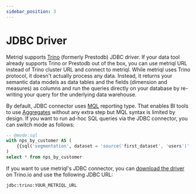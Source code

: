 ```yaml
---
sidebar_position: 3
---
```


# JDBC Driver

Metriql supports [Trino](http://trino.io) (formerly Prestodb) JDBC driver. If your data tool already supports Trino or Prestodb out of the box, you can use metriql URL instead of Trino cluster URL and connect to metriql. While metriql uses Trino protocol, it doesn't actually process any data. Instead, it returns your semantic data models as data tables and the fields (dimension and measures) as columns and run the queries directly on your database by re-writing your query for the underlying data warehouse. 

By default, JDBC connector uses [MQL](/query/mql) reporting type. That enables BI tools to use [Aggregates](/introduction/aggregates) without any extra step but MQL syntax is limited by design. If you want to run ad-hoc SQL queries via the JDBC connector, you can switch mode as follows:

```sql
-- @mode:sql
with nps_by_customer AS (
    {{sql('segmentation', dataset = 'source('first_dataset', 'users')', measures=['nps'], dimensions=['plan_type'], )}}
)
select * from nps_by_customer
```

If you want to use metriql's JDBC connector, you can [download the driver](https://trino.io/docs/current/installation/jdbc.html) on Trino.io and use the following JDBC URL:

```
jdbc:trino:YOUR_METRIQL_URL
```